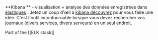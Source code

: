 **Kibana ** - visualisation + analyse des données enregistrées dans [élastiques](https://www.elastic.co/) . Jetez un coup d'œil à [kibana découvrez](https://www.elastic.co/guide/en/kibana/current/discover.html) pour vous faire une idée. C'est l'outil incontournable lorsque vous devez rechercher vos journaux (divers services, divers serveurs) en un seul endroit.


Part of the [[ELK stask]]